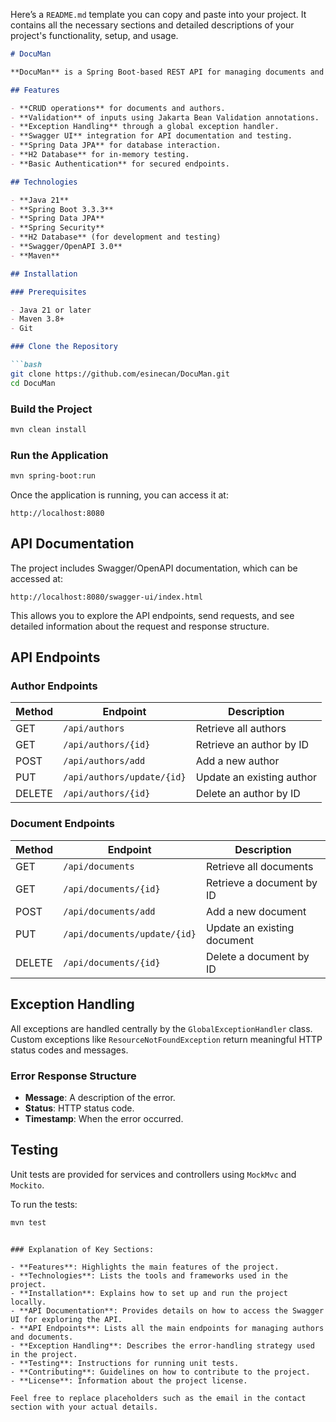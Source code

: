 Here’s a `README.md` template you can copy and paste into your project. It contains all the necessary sections and detailed descriptions of your project's functionality, setup, and usage.

```markdown
# DocuMan

**DocuMan** is a Spring Boot-based REST API for managing documents and authors. The project includes CRUD operations for managing documents, authors, and other related entities. It also includes integrated Swagger documentation for easy API exploration.

## Features

- **CRUD operations** for documents and authors.
- **Validation** of inputs using Jakarta Bean Validation annotations.
- **Exception Handling** through a global exception handler.
- **Swagger UI** integration for API documentation and testing.
- **Spring Data JPA** for database interaction.
- **H2 Database** for in-memory testing.
- **Basic Authentication** for secured endpoints.

## Technologies

- **Java 21**
- **Spring Boot 3.3.3**
- **Spring Data JPA**
- **Spring Security**
- **H2 Database** (for development and testing)
- **Swagger/OpenAPI 3.0**
- **Maven**

## Installation

### Prerequisites

- Java 21 or later
- Maven 3.8+
- Git

### Clone the Repository

```bash
git clone https://github.com/esinecan/DocuMan.git
cd DocuMan
```

### Build the Project

```bash
mvn clean install
```

### Run the Application

```bash
mvn spring-boot:run
```

Once the application is running, you can access it at:

```
http://localhost:8080
```

## API Documentation

The project includes Swagger/OpenAPI documentation, which can be accessed at:

```
http://localhost:8080/swagger-ui/index.html
```

This allows you to explore the API endpoints, send requests, and see detailed information about the request and response structure.

## API Endpoints

### Author Endpoints

| Method | Endpoint                   | Description                    |
|--------|----------------------------|--------------------------------|
| GET    | `/api/authors`              | Retrieve all authors           |
| GET    | `/api/authors/{id}`         | Retrieve an author by ID       |
| POST   | `/api/authors/add`          | Add a new author               |
| PUT    | `/api/authors/update/{id}`  | Update an existing author      |
| DELETE | `/api/authors/{id}`         | Delete an author by ID         |

### Document Endpoints

| Method | Endpoint                     | Description                      |
|--------|------------------------------|----------------------------------|
| GET    | `/api/documents`              | Retrieve all documents           |
| GET    | `/api/documents/{id}`         | Retrieve a document by ID        |
| POST   | `/api/documents/add`          | Add a new document               |
| PUT    | `/api/documents/update/{id}`  | Update an existing document      |
| DELETE | `/api/documents/{id}`         | Delete a document by ID          |

## Exception Handling

All exceptions are handled centrally by the `GlobalExceptionHandler` class. Custom exceptions like `ResourceNotFoundException` return meaningful HTTP status codes and messages.

### Error Response Structure

- **Message**: A description of the error.
- **Status**: HTTP status code.
- **Timestamp**: When the error occurred.

## Testing

Unit tests are provided for services and controllers using `MockMvc` and `Mockito`.

To run the tests:

```bash
mvn test
```

```

### Explanation of Key Sections:

- **Features**: Highlights the main features of the project.
- **Technologies**: Lists the tools and frameworks used in the project.
- **Installation**: Explains how to set up and run the project locally.
- **API Documentation**: Provides details on how to access the Swagger UI for exploring the API.
- **API Endpoints**: Lists all the main endpoints for managing authors and documents.
- **Exception Handling**: Describes the error-handling strategy used in the project.
- **Testing**: Instructions for running unit tests.
- **Contributing**: Guidelines on how to contribute to the project.
- **License**: Information about the project license.

Feel free to replace placeholders such as the email in the contact section with your actual details.
